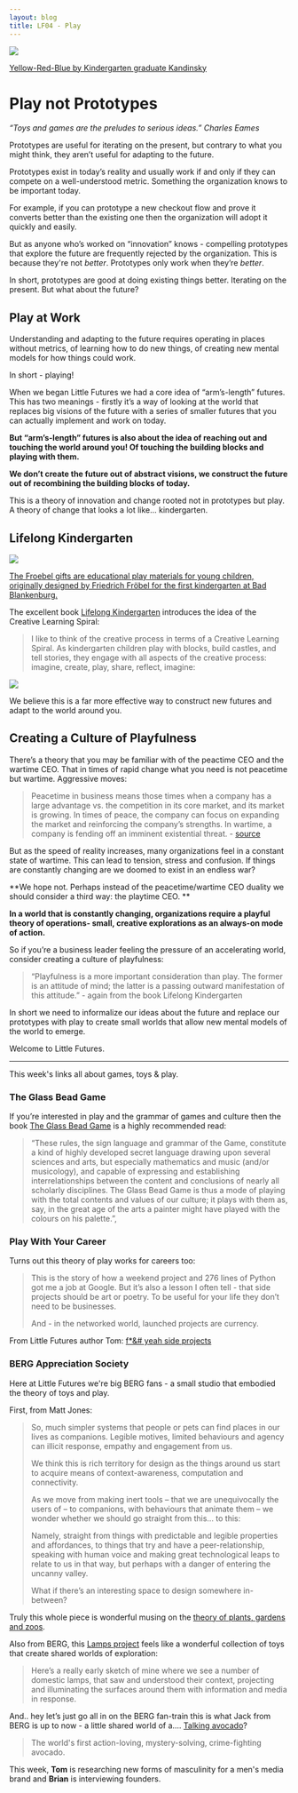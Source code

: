 ```yaml
---
layout: blog
title: LF04 - Play
---
```


![](https://buttondown.s3.us-west-2.amazonaws.com/images/12d715f9-a07d-40dc-959f-b93adb595737.png)

<div class="caption"><a href="https://www.wassily-kandinsky.org/Yellow-Red-Blue.jsp">Yellow-Red-Blue by Kindergarten graduate Kandinsky</a></div>

# Play not Prototypes

*“Toys and games are the preludes to serious ideas.” Charles Eames*

Prototypes are useful for iterating on the present, but contrary to what you might think, they aren’t useful for adapting to the future.

Prototypes exist in today’s reality and usually work if and only if they can compete on a well-understood metric. Something the organization knows to be important today.

For example, if you can prototype a new checkout flow and prove it converts better than the existing one then the organization will adopt it quickly and easily.

But as anyone who’s worked on “innovation” knows - compelling prototypes that explore the future are frequently rejected by the organization. This is because they're not *better*. Prototypes only work when they’re *better*.

In short, prototypes are good at doing existing things better. Iterating on the present. But what about the future?

## Play at Work

Understanding and adapting to the future requires operating in places without metrics, of learning how to do new things, of creating new mental models for how things could work.

In short - playing!

When we began Little Futures we had a core idea of “arm’s-length” futures. This has two meanings - firstly it’s a way of looking at the world that replaces big visions of the future with a series of smaller futures that you can actually implement and work on today.

**But “arm’s-length” futures is also about the idea of reaching out and touching the world around you! Of touching the building blocks and playing with them.**

**We don’t create the future out of abstract visions, we construct the future out of recombining the building blocks of today.**

This is a theory of innovation and change rooted not in prototypes but play. A theory of change that looks a lot like... kindergarten.

## Lifelong Kindergarten
![](https://buttondown.s3.us-west-2.amazonaws.com/images/6ec03907-55ee-4d86-aabf-6c71a1c38a23.jpg) 

<div class="caption"><a href="https://en.wikipedia.org/wiki/Froebel_gifts">The Froebel gifts are educational play materials for young children, originally designed by Friedrich Fröbel for the first kindergarten at Bad Blankenburg. </a></div>

The excellent book [Lifelong Kindergarten](https://mitpress.mit.edu/books/lifelong-kindergarten) introduces the idea of the Creative Learning Spiral:

>I like to think of the creative process in terms of a Creative Learning Spiral. As kindergarten children play with blocks, build castles, and tell stories, they engage with all aspects of the creative process: imagine, create, play, share, reflect, imagine:

 ![](https://buttondown.s3.us-west-2.amazonaws.com/images/34c38e3c-525b-431e-b774-e389ca933c5d.png) 

We believe this is a far more effective way to construct new futures and adapt to the world around you.

## Creating a Culture of Playfulness

There’s a theory that you may be familiar with of the peactime CEO and the wartime CEO. That in times of rapid change what you need is not peacetime but wartime. Aggressive moves:

>Peacetime in business means those times when a company has a large advantage vs. the competition in its core market, and its market is growing. In times of peace, the company can focus on expanding the market and reinforcing the company’s strengths. In wartime, a company is fending off an imminent existential threat. - [source](https://a16z.com/2011/04/14/peacetime-ceowartime-ceo-2/)

But as the speed of reality increases, many organizations feel in a constant state of wartime. This can lead to tension, stress and confusion. If things are constantly changing are we doomed to exist in an endless war?

**We hope not. Perhaps instead of the peacetime/wartime CEO duality we should consider a third way: the playtime CEO. **

**In a world that is constantly changing, organizations require a playful theory of operations- small, creative explorations as an always-on mode of action.**

So if you’re a business leader feeling the pressure of an accelerating world, consider creating a culture of playfulness:

>“<span class="highlight">Playfulness is a more important consideration than play. The former is an attitude of mind; the latter is a passing outward manifestation of this attitude.</span>” - again from the book Lifelong Kindergarten

In short we need to informalize our ideas about the future and replace our prototypes with play to create small worlds that allow new mental models of the world to emerge.

Welcome to Little Futures.

---

This week's links all about games, toys & play.

### The Glass Bead Game

If you’re interested in play and the grammar of games and culture then the book [The Glass Bead Game](https://www.amazon.com/Glass-Bead-Game-Magister-Ludi/dp/8087888383) is a highly recommended read:

>“These rules, the sign language and grammar of the Game, constitute a kind of highly developed secret language drawing upon several sciences and arts, but especially mathematics and music (and/or musicology), and capable of expressing and establishing interrelationships between the content and conclusions of nearly all scholarly disciplines. <span class="highlight">The Glass Bead Game is thus a mode of playing with the total contents and values of our culture; it plays with them as, say, in the great age of the arts a painter might have played with the colours on his palette.”,</span>

### Play With Your Career

Turns out this theory of play works for careers too:

> <span class="highlight">This is the story of how a weekend project and 276 lines of Python got me a job at Google</span>. But it’s also a lesson I often tell - that side projects should be art or poetry. To be useful for your life they don’t need to be businesses.
>
>And - <span class="highlight">in the networked world, launched projects are currency</span>.

From Little Futures author Tom: [f*&# yeah side projects](https://tomcritchlow.com/2017/01/26/f-yeah-side-projects/)

### BERG Appreciation Society

Here at Little Futures we're big BERG fans - a small studio that embodied the theory of toys and play.

First, from Matt Jones:

><span class="highlight">So, much simpler systems that people or pets can find places in our lives as companions. Legible motives, limited behaviours and agency can illicit response, empathy and engagement from us.</span>
>
>We think this is rich territory for design as the things around us start to acquire means of context-awareness, computation and connectivity.
>
>As we move from making inert tools – that we are unequivocally the users of – to companions, with behaviours that animate them – we wonder whether we should go straight from this… to this:
>
>Namely, straight from things with predictable and legible properties and affordances, to things that try and have a peer-relationship, speaking with human voice and making great technological leaps to relate to us in that way, but perhaps with a danger of entering the uncanny valley.
>
>What if there’s an interesting space to design somewhere in-between?

Truly this whole piece is wonderful musing on the [theory of plants, gardens and zoos](http://berglondon.com/blog/2012/01/06/gardens-and-zoos/).

Also from BERG, this [Lamps project](http://berglondon.com/blog/2012/12/19/lamps/) feels like a wonderful collection of toys that create shared worlds of exploration:

>Here’s a really early sketch of mine where we see a number of <span class="highlight">domestic lamps, that saw and understood their context, projecting and illuminating the surfaces around them</span> with information and media in response.

And.. hey let’s just go all in on the BERG fan-train this is what Jack from BERG is up to now - a little shared world of a…. [Talking avocado](https://www.playdeo.co.uk/)?

>The world's first action-loving, mystery-solving, crime-fighting avocado.

This week, **Tom** is researching new forms of masculinity for a men's media brand and **Brian** is interviewing founders.